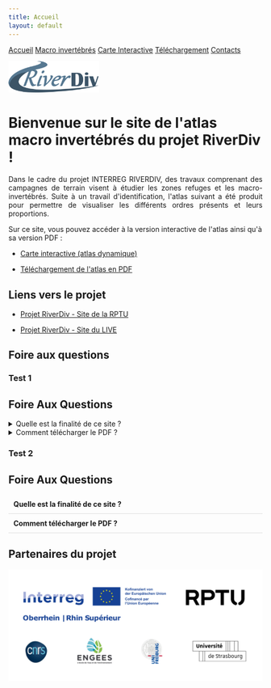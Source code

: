 ```yaml
---
title: Accueil
layout: default
---
```


<link rel="stylesheet" href="{{ '/css/style.css' | relative_url }}">

<div class="tab-container">
    <a href="index" class="tab-button">Accueil</a>
    <a href="macroinv" class="tab-button">Macro invertébrés</a>
    <a href="map" class="tab-button">Carte Interactive</a>
    <a href="downloads" class="tab-button">Téléchargement</a>
    <a href="contacts" class="tab-button">Contacts</a>
</div>

<script>
  document.addEventListener("DOMContentLoaded", function() {
      const tabs = document.querySelectorAll(".tab-button");
      const currentPath = window.location.pathname;

      tabs.forEach(tab => {
          if (tab.getAttribute("href") === currentPath) {
              tab.classList.add("active");
          }
      });
  });
</script>


<p align="left">
    <img src="images/RD.png" alt="Logo 1" width="180">
</p>

# Bienvenue sur le site de l'atlas macro invertébrés du projet RiverDiv !

<div style="text-align: justify;">
Dans le cadre du projet INTERREG RIVERDIV, des travaux comprenant des campagnes de terrain visent à étudier les zones refuges et les macro-invertébrés. Suite à un travail d'identification, l'atlas suivant a été produit pour permettre de visualiser les différents ordres présents et leurs proportions.
</div>

Sur ce site, vous pouvez accéder à la version interactive de l'atlas ainsi qu'à sa version PDF :
- [Carte interactive (atlas dynamique)](map)

- [Téléchargement de l'atlas en PDF](downloads)

## Liens vers le projet

- [Projet RiverDiv - Site de la RPTU](https://nuw.rptu.de/projekte/riverdiv/version-francaise)

- [Projet RiverDiv - Site du LIVE](https://live.unistra.fr/recherches/hydrosystemes/projets/liste-des-projets/projet-interreg-riverdiv)

## Foire aux questions

### Test 1

<section id="faq">
    <h2>Foire Aux Questions</h2>
    <details>
        <summary>Quelle est la finalité de ce site ?</summary>
        <p>Ce site permet de présenter une carte interactive et de télécharger des ressources.</p>
    </details>
    <details>
        <summary>Comment télécharger le PDF ?</summary>
        <p>Rendez-vous dans l’onglet "Téléchargement" pour accéder au fichier.</p>
    </details>
</section>

### Test 2

<section id="faq">
    <h2>Foire Aux Questions</h2>
    <div class="faq-item">
        <div class="faq-question">Quelle est la finalité de ce site ?</div>
        <div class="faq-answer">Ce site permet de présenter une carte interactive et de télécharger des ressources.</div>
    </div>
    <div class="faq-item">
        <div class="faq-question">Comment télécharger le PDF ?</div>
        <div class="faq-answer">Rendez-vous dans l’onglet "Téléchargement" pour accéder au fichier.</div>
    </div>
</section>

<style>
    .faq-item {
        border-bottom: 1px solid #ddd;
        padding: 10px;
    }
    .faq-question {
        font-weight: bold;
        cursor: pointer;
    }
    .faq-answer {
        display: none;
        margin-top: 5px;
    }
</style>

<script>
    document.querySelectorAll('.faq-question').forEach(item => {
        item.addEventListener('click', () => {
            let answer = item.nextElementSibling;
            answer.style.display = (answer.style.display === 'block') ? 'none' : 'block';
        });
    });
</script>

## Partenaires du projet
<p align="center">
    <img src="images/Logos.png" alt="Logo 1" width="800">
</p>
